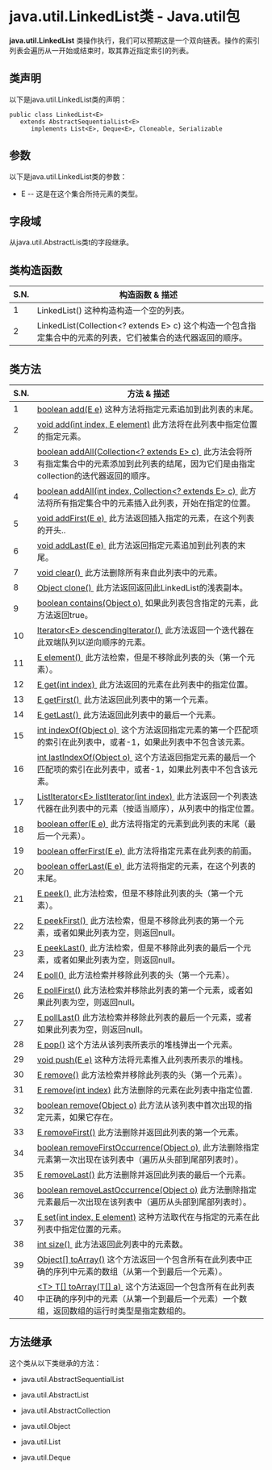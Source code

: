 # java.util.LinkedList类 - Java.util包

**java.util.LinkedList** 类操作执行，我们可以预期这是一个双向链表。操作的索引列表会遍历从一开始或结束时，取其靠近指定索引的列表。

## 类声明

以下是java.util.LinkedList类的声明：

```
public class LinkedList<E>
   extends AbstractSequentialList<E>
      implements List<E>, Deque<E>, Cloneable, Serializable
```

## 参数

以下是java.util.LinkedList类的参数：

*   E -- 这是在这个集合所持元素的类型。

## 字段域

从java.util.AbstractLis类t的字段继承。

## 类构造函数

| S.N. | 构造函数 & 描述 |
| --- | --- |
| 1 | LinkedList() 这种构造构造一个空的列表。 |
| 2 | LinkedList(Collection&lt;? extends E&gt; c) 这个构造一个包含指定集合中的元素的列表，它们被集合的迭代器返回的顺序。 |

## 类方法

| S.N. | 方法 & 描述 |
| --- | --- |
| 1 | [boolean add(E e)](http://www.yiibai.com/java/util/linkedlist_add.html) 这种方法将指定元素追加到此列表的末尾。 |
| 2 | [void add(int index, E element)](http://www.yiibai.com/java/util/linkedlist_add_index.html) 此方法将在此列表中指定位置的指定元素。 |
| 3 | [boolean addAll(Collection&lt;? extends E&gt; c) ](http://www.yiibai.com/java/util/linkedlist_addall.html) 此方法会将所有指定集合中的元素添加到此列表的结尾，因为它们是由指定collection的迭代器返回的顺序。 |
| 4 | [boolean addAll(int index, Collection&lt;? extends E&gt; c) ](http://www.yiibai.com/java/util/linkedlist_addall_collection.html) 此方法将所有指定集合中的元素插入此列表，开始在指定的位置。 |
| 5 | [void addFirst(E e) ](http://www.yiibai.com/java/util/linkedlist_addfirst.html) 此方法返回插入指定的元素，在这个列表的开头.. |
| 6 | [void addLast(E e) ](http://www.yiibai.com/java/util/linkedlist_addlast.html) 此方法返回指定元素追加到此列表的末尾。 |
| 7 | [void clear() ](http://www.yiibai.com/java/util/linkedlist_clear.html) 此方法删除所有来自此列表中的元素。 |
| 8 | [Object clone() ](http://www.yiibai.com/java/util/linkedlist_clone.html) 此方法返回返回此LinkedList的浅表副本。 |
| 9 | [boolean contains(Object o) ](http://www.yiibai.com/java/util/linkedlist_contains.html) 如果此列表包含指定的元素，此方法返回true。 |
| 10 | [Iterator&lt;E&gt; descendingIterator() ](http://www.yiibai.com/java/util/linkedlist_descendingiterator.html) 此方法返回一个迭代器在此双端队列以逆向顺序的元素。 |
| 11 | [E element() ](http://www.yiibai.com/java/util/linkedlist_element.html) 此方法检索，但是不移除此列表的头（第一个元素）。 |
| 12 | [E get(int index) ](http://www.yiibai.com/java/util/linkedlist_get.html) 此方法返回的元素在此列表中的指定位置。 |
| 13 | [E getFirst() ](http://www.yiibai.com/java/util/linkedlist_getfirst.html) 此方法返回此列表中的第一个元素。 |
| 14 | [E getLast() ](http://www.yiibai.com/java/util/linkedlist_getlast.html) 此方法返回此列表中的最后一个元素。 |
| 15 | [int indexOf(Object o) ](http://www.yiibai.com/java/util/linkedlist_indexof.html) 这个方法返回指定元素的第一个匹配项的索引在此列表中，或者-1，如果此列表中不包含该元素。 |
| 16 | [int lastIndexOf(Object o) ](http://www.yiibai.com/java/util/linkedlist_lastindexof.html) 这个方法返回指定元素的最后一个匹配项的索引在此列表中，或者-1，如果此列表中不包含该元素。 |
| 17 | [ListIterator&lt;E&gt; listIterator(int index) ](http://www.yiibai.com/java/util/linkedlist_listiterator.html) 此方法返回一个列表迭代器在此列表中的元素（按适当顺序），从列表中的指定位置。 |
| 18 | [boolean offer(E e) ](http://www.yiibai.com/java/util/linkedlist_offer.html) 此方法将指定的元素到此列表的末尾（最后一个元素）。 |
| 19 | [boolean offerFirst(E e) ](http://www.yiibai.com/java/util/linkedlist_offerfirst.html) 此方法将指定元素在此列表的前面。 |
| 20 | [boolean offerLast(E e) ](http://www.yiibai.com/java/util/linkedlist_offerlast.html) 此方法将指定的元素，在这个列表的末尾。 |
| 21 | [E peek() ](http://www.yiibai.com/java/util/linkedlist_peek.html) 此方法检索，但是不移除此列表的头（第一个元素）。 |
| 22 | [E peekFirst() ](http://www.yiibai.com/java/util/linkedlist_peekfirst.html) 此方法检索，但是不移除此列表的第一个元素，或者如果此列表为空，则返回null。 |
| 23 | [E peekLast() ](http://www.yiibai.com/java/util/linkedlist_peeklast.html) 此方法检索，但是不移除此列表的最后一个元素，或者如果此列表为空，则返回null。 |
| 24 | [E poll() ](http://www.yiibai.com/java/util/linkedlist_poll.html) 此方法检索并移除此列表的头（第一个元素）。 |
| 26 | [E pollFirst()](http://www.yiibai.com/java/util/linkedlist_pollfirst.html) 此方法检索并移除此列表的第一个元素，或者如果此列表为空，则返回null。 |
| 27 | [E pollLast()](http://www.yiibai.com/java/util/linkedlist_polllast.html) 此方法检索并移除此列表的最后一个元素，或者如果此列表为空，则返回null。 |
| 28 | [E pop()](http://www.yiibai.com/java/util/linkedlist_pop.html) 这个方法从该列表所表示的堆栈弹出一个元素。 |
| 29 | [void push(E e)](http://www.yiibai.com/java/util/linkedlist_push.html) 这种方法将元素推入此列表所表示的堆栈。 |
| 30 | [E remove()](http://www.yiibai.com/java/util/linkedlist_remove.html) 此方法检索并移除此列表的头（第一个元素）。 |
| 31 | [E remove(int index)](http://www.yiibai.com/java/util/linkedlist_remove_index.html) 此方法删除的元素在此列表中指定位置. |
| 32 | [boolean remove(Object o)](http://www.yiibai.com/java/util/linkedlist_remove_object.html) 此方法从该列表中首次出现的指定元素，如果它存在。 |
| 33 | [E removeFirst()](http://www.yiibai.com/java/util/linkedlist_removefirst.html) 此方法删除并返回此列表的第一个元素。 |
| 34 | [boolean removeFirstOccurrence(Object o) ](http://www.yiibai.com/java/util/linkedlist_removefirstoccurrence.html) 此方法删除指定元素第一次出现在该列表中（遍历从头部到尾部列表时）。 |
| 35 | [E removeLast()](http://www.yiibai.com/java/util/linkedlist_removelast.html) 此方法删除并返回此列表的最后一个元素。 |
| 36 | [boolean removeLastOccurrence(Object o)](http://www.yiibai.com/java/util/linkedlist_removelastoccurrence.html) 此方法删除指定元素最后一次出现在该列表中（遍历从头部到尾部列表时）。 |
| 37 | [E set(int index, E element)](http://www.yiibai.com/java/util/linkedlist_set.html) 这种方法取代在与指定的元素在此列表中指定位置的元素。 |
| 38 | [int size() ](http://www.yiibai.com/java/util/linkedlist_size.html) 此方法返回此列表中的元素数。 |
| 39 | [Object[] toArray()](http://www.yiibai.com/java/util/linkedlist_array_object.html) 这个方法返回一个包含所有在此列表中正确的序列中元素的数组（从第一个到最后一个元素）。 |
| 40 | [&lt;T&gt; T[] toArray(T[] a) ](http://www.yiibai.com/java/util/linkedlist_array.html) 这个方法返回一个包含所有在此列表中正确的序列中的元素（从第一个到最后一个元素）一个数组，返回数组的运行时类型是指定数组的。 |

## 方法继承

这个类从以下类继承的方法：

*   java.util.AbstractSequentialList

*   java.util.AbstractList

*   java.util.AbstractCollection

*   java.util.Object

*   java.util.List

*   java.util.Deque

